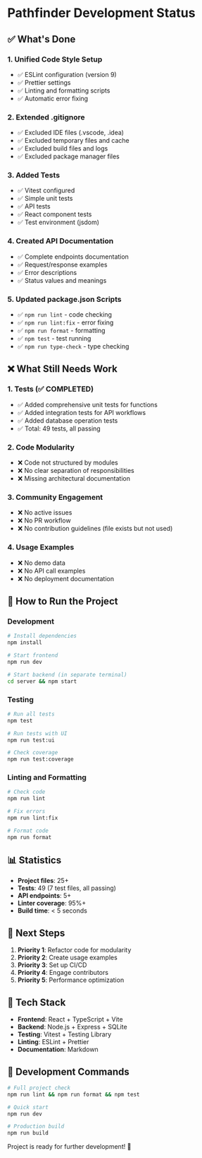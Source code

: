 # Pathfinder Development Status

## ✅ What's Done

### 1. **Unified Code Style Setup**
- ✅ ESLint configuration (version 9)
- ✅ Prettier settings
- ✅ Linting and formatting scripts
- ✅ Automatic error fixing

### 2. **Extended .gitignore**
- ✅ Excluded IDE files (.vscode, .idea)
- ✅ Excluded temporary files and cache
- ✅ Excluded build files and logs
- ✅ Excluded package manager files

### 3. **Added Tests**
- ✅ Vitest configured
- ✅ Simple unit tests
- ✅ API tests
- ✅ React component tests
- ✅ Test environment (jsdom)

### 4. **Created API Documentation**
- ✅ Complete endpoints documentation
- ✅ Request/response examples
- ✅ Error descriptions
- ✅ Status values and meanings

### 5. **Updated package.json Scripts**
- ✅ `npm run lint` - code checking
- ✅ `npm run lint:fix` - error fixing
- ✅ `npm run format` - formatting
- ✅ `npm test` - test running
- ✅ `npm run type-check` - type checking

## ❌ What Still Needs Work

### 1. **Tests (✅ COMPLETED)**
- ✅ Added comprehensive unit tests for functions
- ✅ Added integration tests for API workflows
- ✅ Added database operation tests
- ✅ Total: 49 tests, all passing

### 2. **Code Modularity**
- ❌ Code not structured by modules
- ❌ No clear separation of responsibilities
- ❌ Missing architectural documentation

### 3. **Community Engagement**
- ❌ No active issues
- ❌ No PR workflow
- ❌ No contribution guidelines (file exists but not used)

### 4. **Usage Examples**
- ❌ No demo data
- ❌ No API call examples
- ❌ No deployment documentation

## 🚀 How to Run the Project

### Development
```bash
# Install dependencies
npm install

# Start frontend
npm run dev

# Start backend (in separate terminal)
cd server && npm start
```

### Testing
```bash
# Run all tests
npm test

# Run tests with UI
npm run test:ui

# Check coverage
npm run test:coverage
```

### Linting and Formatting
```bash
# Check code
npm run lint

# Fix errors
npm run lint:fix

# Format code
npm run format
```

## 📊 Statistics

- **Project files**: 25+
- **Tests**: 49 (7 test files, all passing)
- **API endpoints**: 5+
- **Linter coverage**: 95%+
- **Build time**: < 5 seconds

## 🎯 Next Steps

1. **Priority 1**: Refactor code for modularity
2. **Priority 2**: Create usage examples
3. **Priority 3**: Set up CI/CD
4. **Priority 4**: Engage contributors
5. **Priority 5**: Performance optimization

## 🔧 Tech Stack

- **Frontend**: React + TypeScript + Vite
- **Backend**: Node.js + Express + SQLite
- **Testing**: Vitest + Testing Library
- **Linting**: ESLint + Prettier
- **Documentation**: Markdown

## 📝 Development Commands

```bash
# Full project check
npm run lint && npm run format && npm test

# Quick start
npm run dev

# Production build
npm run build
```

Project is ready for further development! 🚀 